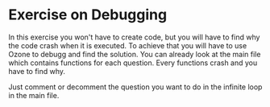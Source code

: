 # Exercise on Debugging

In this exercise you won't have to create code, but you will have to find why the code crash when it is executed.
To achieve that you will have to use Ozone to debugg and find the solution.
You can already look at the main file which contains functions for each question.
Every functions crash and you have to find why.

Just comment or decomment the question you want to do in the infinite loop in the main file.
